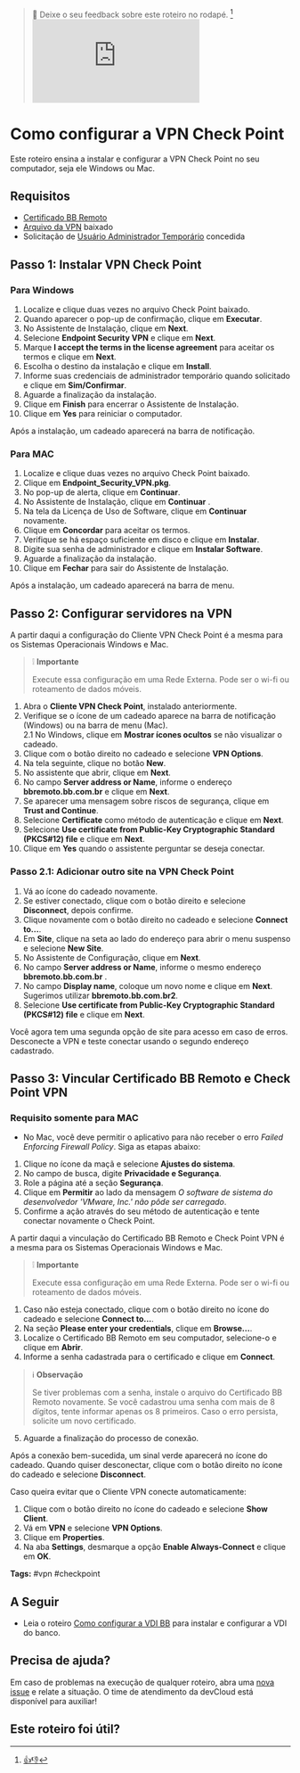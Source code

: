 > :speech_balloon: Deixe o seu feedback sobre este roteiro no rodapé. [^1]
![](https://eni.bb.com.br/eni1/matomo.php?idsite=469&amp;rec=1&amp;url=https://fontes.intranet.bb.com.br/dev/publico/roteiros/-/blob/master/enxovalBB/Como_configurar_VPN.md&amp;action_name=enxovalBB/Como_configurar_VPN)

# Como configurar a VPN Check Point

Este roteiro ensina a instalar e configurar a VPN Check Point no seu computador, seja ele Windows ou Mac. 

## Requisitos

- [Certificado BB Remoto](https://fontes.intranet.bb.com.br/dev/publico/roteiros/-/blob/master/enxovalBB/Como_solicitar_acessos_BB.md#passo-2-solicitar-certificado)
- [Arquivo da VPN](https://www.checkpoint.com/pt/quantum/remote-access-vpn/#downloads) baixado 
- Solicitação de [Usuário Administrador Temporário](https://fontes.intranet.bb.com.br/dev/publico/roteiros/-/blob/master/enxovalBB/Como_solicitar_acessos_BB.md#passo-3-solicitar-acesso-para-usu%C3%A1rio-administrador-tempor%C3%A1rio) concedida

## Passo 1: Instalar VPN Check Point

### Para Windows

1. Localize e clique duas vezes no arquivo Check Point baixado.
2. Quando aparecer o pop-up de confirmação, clique em **Executar**.
3. No Assistente de Instalação, clique em **Next**.
4. Selecione **Endpoint Security VPN** e clique em **Next**.
5. Marque **I accept the terms in the license agreement** para aceitar os termos e clique em **Next**.
6. Escolha o destino da instalação e clique em **Install**.
7. Informe suas credenciais de administrador temporário quando solicitado e clique em **Sim/Confirmar**.
8. Aguarde a finalização da instalação.
9. Clique em **Finish** para encerrar o Assistente de Instalação.
10. Clique em **Yes** para reiniciar o computador.

Após a instalação, um cadeado aparecerá na barra de notificação.

### Para MAC

1. Localize e clique duas vezes no arquivo Check Point baixado.
2. Clique em **Endpoint_Security_VPN.pkg**.
3. No pop-up de alerta, clique em **Continuar**. 
4. No Assistente de Instalação, clique em **Continuar** .
5. Na tela da Licença de Uso de Software, clique em **Continuar** novamente.
6. Clique em **Concordar** para aceitar os termos.
7. Verifique se há espaço suficiente em disco e clique em **Instalar**.
8. Digite sua senha de administrador e clique em **Instalar Software**.
9. Aguarde a finalização da instalação.
10. Clique em **Fechar** para sair do Assistente de Instalação.

Após a instalação, um cadeado aparecerá na barra de menu. 

## Passo 2: Configurar servidores na VPN

A partir daqui a configuração do Cliente VPN Check Point é a mesma para os Sistemas Operacionais Windows e Mac. 

> :grey_exclamation: **Importante** 
> 
> Execute essa configuração em uma Rede Externa. Pode ser o wi-fi ou roteamento de dados móveis.

1. Abra o **Cliente VPN Check Point**, instalado anteriormente.
2. Verifique se o ícone de um cadeado aparece na barra de notificação (Windows) ou na barra de menu (Mac). <br>
    2.1 No Windows, clique em **Mostrar ícones ocultos** se não visualizar o cadeado.
3. Clique com o botão direito no cadeado e selecione **VPN Options**.
4. Na tela seguinte, clique no botão **New**.
5. No assistente que abrir, clique em **Next**.
6. No campo **Server address or Name**, informe o endereço **bbremoto.bb.com.br**  e clique em **Next**.
7. Se aparecer uma mensagem sobre riscos de segurança, clique em **Trust and Continue**.
8. Selecione **Certificate** como método de autenticação e clique em **Next**.
9. Selecione **Use certificate from Public-Key Cryptographic Standard (PKCS#12) file** e clique em **Next**.
10. Clique em **Yes** quando o assistente perguntar se deseja conectar.

###  Passo 2.1: Adicionar outro site na VPN Check Point

1. Vá ao ícone do cadeado novamente.
2. Se estiver conectado, clique com o botão direito e selecione **Disconnect**, depois confirme.
3. Clique novamente com o botão direito no cadeado e selecione **Connect to...**.
4. Em **Site**, clique na seta ao lado do endereço para abrir o menu suspenso e selecione **New Site**.
5. No Assistente de Configuração, clique em **Next**.
6. No campo **Server address or Name**, informe o mesmo endereço **bbremoto.bb.com.br** .
7. No campo **Display name**, coloque um novo nome e clique em **Next**. Sugerimos utilizar **bbremoto.bb.com.br2**.
8. Selecione **Use certificate from Public-Key Cryptographic Standard (PKCS#12) file** e clique em **Next**.

Você agora tem uma segunda opção de site para acesso em caso de erros. Desconecte a VPN e teste conectar usando o segundo endereço cadastrado.

## Passo 3: Vincular Certificado BB Remoto e Check Point VPN

### Requisito somente para MAC

* No Mac, você deve permitir o aplicativo para não receber o erro *Failed Enforcing Firewall Policy*. Siga as etapas abaixo:

1. Clique no ícone da maçã e selecione **Ajustes do sistema**.
2. No campo de busca, digite **Privacidade e Segurança**.
3. Role a página até a seção **Segurança**.
4. Clique em **Permitir** ao lado da mensagem *O software de sistema do desenvolvedor 'VMware, Inc.' não pôde ser carregado*.
5. Confirme a ação através do seu método de autenticação e tente conectar novamente o Check Point.

A partir daqui a vinculação do Certificado BB Remoto e Check Point VPN é a mesma para os Sistemas Operacionais Windows e Mac.

> :grey_exclamation: **Importante** 
> 
> Execute essa configuração em uma Rede Externa. Pode ser o wi-fi ou roteamento de dados móveis.

1. Caso não esteja conectado, clique com o botão direito no ícone do cadeado e selecione **Connect to...**.
2. Na seção **Please enter your credentials**, clique em **Browse...**.
3. Localize o Certificado BB Remoto em seu computador, selecione-o e clique em **Abrir**.
4. Informe a senha cadastrada para o certificado e clique em **Connect**.
> :information_source: **Observação** 
> 
> Se tiver problemas com a senha, instale o arquivo do Certificado BB Remoto novamente. Se você cadastrou uma senha com mais de 8 dígitos, tente informar apenas os 8 primeiros. Caso o erro persista, solicite um novo certificado. 
5. Aguarde a finalização do processo de conexão.

Após a conexão bem-sucedida, um sinal verde aparecerá no ícone do cadeado. Quando quiser desconectar, clique com o botão direito no ícone do cadeado e selecione **Disconnect**.

Caso queira evitar que o Cliente VPN conecte automaticamente:
1. Clique com o botão direito no ícone do cadeado e selecione **Show Client**.
2. Vá em **VPN** e selecione **VPN Options**.
3. Clique em **Properties**.
4. Na aba **Settings**, desmarque a opção **Enable Always-Connect** e clique em **OK**.

**Tags:** #vpn #checkpoint 

## A Seguir
* Leia o roteiro [Como configurar a VDI BB](https://fontes.intranet.bb.com.br/dev/publico/roteiros/-/blob/master/enxovalBB/Como_configurar_VDI.md) para instalar e configurar a VDI do banco. 

## Precisa de ajuda?
Em caso de problemas na execução de qualquer roteiro, abra uma [nova issue](https://fontes.intranet.bb.com.br/dev/publico/atendimento/-/issues) e relate a situação. O time de atendimento da devCloud está disponível para auxiliar!  

## Este roteiro foi útil?
[^1]: [👍👎](http://feedback.dev.intranet.bb.com.br/?origem=roteiros&url_origem=fontes.intranet.bb.com.br/dev/publico/roteiros/-/blob/enxovalBB/Como_configurar_VPN.md&internalidade=enxovalBB/Como_configurar_VPN)

